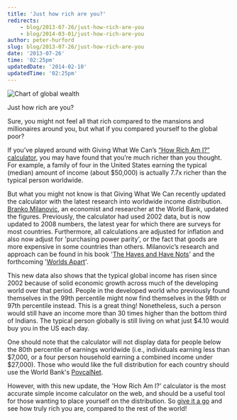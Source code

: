 ```yaml
---
title: 'Just how rich are you?'
redirects:
    - blog/2013-07-26/just-how-rich-are-you
    - blog/2014-03-01/just-how-rich-are-you
author: peter-hurford
slug: blog/2013-07-26/just-how-rich-are-you
date: '2013-07-26'
time: '02:25pm'
updatedDate: '2014-02-10'
updatedTime: '02:25pm'
---
```

![](/images/uploads/new_graph.png "Chart of global wealth")

Just how rich are you?

Sure, you might not feel all that rich compared to the mansions and millionaires around you, but what if you compared yourself to the global poor?

If you’ve played around with Giving What We Can’s [“How Rich Am I?” calculator](http://www.givingwhatwecan.org/why-give/how-rich-am-i), you may have found that you’re much richer than you thought. For example, a family of four in the United States earning the typical (median) amount of income (about $50,000) is actually 7.7x richer than the typical person worldwide.

But what you might not know is that Giving What We Can recently updated the calculator with the latest research into worldwide income distribution. [Branko Milanovic](http://ideas.repec.org/e/pmi44.html), an economist and researcher at the World Bank, updated the figures. Previously, the calculator had used 2002 data, but is now updated to 2008 numbers, the latest year for which there are surveys for most countries. Furthermore, all calculations are adjusted for inflation and also now adjust for 'purchasing power parity', or the fact that goods are more expensive in some countries than others. Milanovic’s research and approach can be found in his book '[The Haves and Have Nots](http://www.amazon.com/The-Haves-Have-Nots-Idiosyncratic-Inequality/dp/0465031412)' and the forthcoming '[Worlds Apart](http://press.princeton.edu/titles/7946.html)'.

This new data also shows that the typical global income has risen since 2002 because of solid economic growth across much of the developing world over that period. People in the developed world who previously found themselves in the 99th percentile might now find themselves in the 98th or 97th percentile instead. This is a great thing! Nonetheless, such a person would still have an income more than 30 times higher than the bottom third of Indians. The typical person globally is still living on what just $4.10 would buy you in the US each day.

One should note that the calculator will not display data for people below the 80th percentile of earnings worldwide (i.e., individuals earning less than $7,000, or a four person household earning a combined income under $27,000). Those who would like the full distribution for each country should use the World Bank's [PovcalNet](http://iresearch.worldbank.org/PovcalNet/index.htm).

However, with this new update, the 'How Rich Am I?' calculator is the most accurate simple income calculator on the web, and should be a useful tool for those wanting to place yourself on the distribution. So [give it a go](http://www.givingwhatwecan.org/why-give/how-rich-am-i) and see how truly rich you are, compared to the rest of the world!
